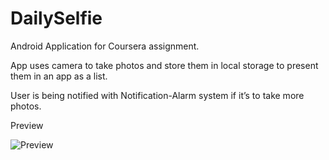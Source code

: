 # DailySelfie
Android Application for Coursera assignment.

App uses camera to take photos and store them in local storage to present them in an app as a list.

User is being notified with Notification-Alarm system if it’s to take more photos.

Preview

![Preview](https://cloud.githubusercontent.com/assets/10707925/26530756/4ca529e6-43db-11e7-8d7d-36f5d6eb112b.png)
